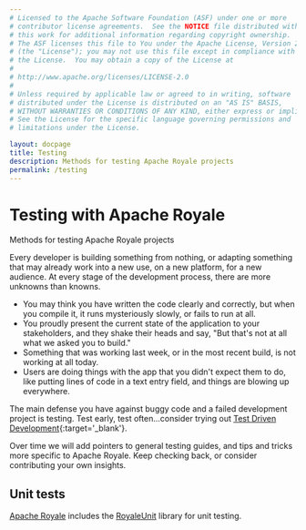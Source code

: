 ```yaml
---
# Licensed to the Apache Software Foundation (ASF) under one or more
# contributor license agreements.  See the NOTICE file distributed with
# this work for additional information regarding copyright ownership.
# The ASF licenses this file to You under the Apache License, Version 2.0
# (the "License"); you may not use this file except in compliance with
# the License.  You may obtain a copy of the License at
# 
# http://www.apache.org/licenses/LICENSE-2.0
# 
# Unless required by applicable law or agreed to in writing, software
# distributed under the License is distributed on an "AS IS" BASIS,
# WITHOUT WARRANTIES OR CONDITIONS OF ANY KIND, either express or implied.
# See the License for the specific language governing permissions and
# limitations under the License.

layout: docpage
title: Testing
description: Methods for testing Apache Royale projects
permalink: /testing
---
```


# Testing with Apache Royale

Methods for testing Apache Royale projects

Every developer is building something from nothing, or adapting something that may already work into a new use, on a new platform, for a new audience. At every stage of the development process, there are more unknowns than knowns.

 - You may think you have written the code clearly and correctly, but when you compile it, it runs mysteriously slowly, or fails to run at all.
 - You proudly present the current state of the application to your stakeholders, and they shake their heads and say, "But that's not at all what we asked you to build."
 - Something that was working last week, or in the most recent build, is not working at all today.
 - Users are doing things with the app that you didn't expect them to do, like putting lines of code in a text entry field, and things are blowing up everywhere.

The main defense you have against buggy code and a failed development project is testing. Test early, test often...consider trying out [Test Driven Development](https://en.wikipedia.org/wiki/Test-driven_development){:target='_blank'}. 

Over time we will add pointers to general testing guides, and tips and tricks more specific to Apache Royale. Keep checking back, or consider contributing your own insights.

## Unit tests

[Apache Royale](https://royale.apache.org/) includes the [RoyaleUnit](testing/royaleunit) library for unit testing.
